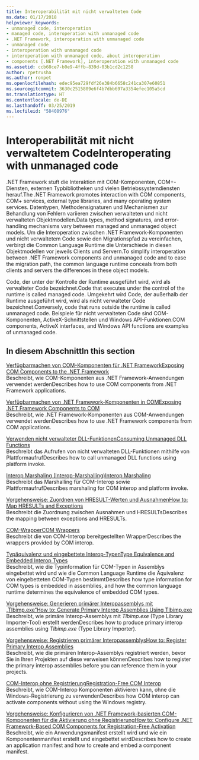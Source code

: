 ```yaml
---
title: Interoperabilität mit nicht verwaltetem Code
ms.date: 01/17/2018
helpviewer_keywords:
- unmanaged code, interoperation
- managed code, interoperation with unmanaged code
- .NET Framework, interoperation with unmanaged code
- unmanaged code
- interoperation with unmanaged code
- interoperation with unmanaged code, about interoperation
- components [.NET Framework], interoperation with unmanaged code
ms.assetid: ccb68ce7-b0e9-4ffb-839d-03b1cd2c1258
author: rpetrusha
ms.author: ronpet
ms.openlocfilehash: edec95ea729fdf26e384b6658c241ca307e60851
ms.sourcegitcommit: 3630c2515809e6f4b7dbb697a3354efec105a5cd
ms.translationtype: HT
ms.contentlocale: de-DE
ms.lasthandoff: 03/25/2019
ms.locfileid: "58408976"
---
```

# <a name="interoperating-with-unmanaged-code"></a><span data-ttu-id="d0882-102">Interoperabilität mit nicht verwaltetem Code</span><span class="sxs-lookup"><span data-stu-id="d0882-102">Interoperating with unmanaged code</span></span>

<span data-ttu-id="d0882-103">.NET Framework stuft die Interaktion mit COM-Komponenten, COM+-Diensten, externen Typbibliotheken und vielen Betriebssystemdiensten herauf.</span><span class="sxs-lookup"><span data-stu-id="d0882-103">The .NET Framework promotes interaction with COM components, COM+ services, external type libraries, and many operating system services.</span></span> <span data-ttu-id="d0882-104">Datentypen, Methodensignaturen und Mechanismen zur Behandlung von Fehlern variieren zwischen verwalteten und nicht verwalteten Objektmodellen.</span><span class="sxs-lookup"><span data-stu-id="d0882-104">Data types, method signatures, and error-handling mechanisms vary between managed and unmanaged object models.</span></span> <span data-ttu-id="d0882-105">Um die Interoperation zwischen .NET Framework-Komponenten und nicht verwaltetem Code sowie den Migrationspfad zu vereinfachen, verbirgt die Common Language Runtime die Unterschiede in diesen Objektmodellen vor jeweils Clients und Servern.</span><span class="sxs-lookup"><span data-stu-id="d0882-105">To simplify interoperation between .NET Framework components and unmanaged code and to ease the migration path, the common language runtime conceals from both clients and servers the differences in these object models.</span></span>

<span data-ttu-id="d0882-106">Code, der unter der Kontrolle der Runtime ausgeführt wird, wird als verwalteter Code bezeichnet.</span><span class="sxs-lookup"><span data-stu-id="d0882-106">Code that executes under the control of the runtime is called managed code.</span></span> <span data-ttu-id="d0882-107">Umgekehrt wird Code, der außerhalb der Runtime ausgeführt wird, wird als nicht verwalteter Code bezeichnet.</span><span class="sxs-lookup"><span data-stu-id="d0882-107">Conversely, code that runs outside the runtime is called unmanaged code.</span></span> <span data-ttu-id="d0882-108">Beispiele für nicht verwalteten Code sind COM-Komponenten, ActiveX-Schnittstellen und Windows API-Funktionen.</span><span class="sxs-lookup"><span data-stu-id="d0882-108">COM components, ActiveX interfaces, and Windows API functions are examples of unmanaged code.</span></span>

## <a name="in-this-section"></a><span data-ttu-id="d0882-109">In diesem Abschnitt</span><span class="sxs-lookup"><span data-stu-id="d0882-109">In this section</span></span>

[<span data-ttu-id="d0882-110">Verfügbarmachen von COM-Komponenten für .NET Framework</span><span class="sxs-lookup"><span data-stu-id="d0882-110">Exposing COM Components to the .NET Framework</span></span>](exposing-com-components.md)  
<span data-ttu-id="d0882-111">Beschreibt, wie COM-Komponenten aus .NET Framework-Anwendungen verwendet werden</span><span class="sxs-lookup"><span data-stu-id="d0882-111">Describes how to use COM components from .NET Framework applications.</span></span>

[<span data-ttu-id="d0882-112">Verfügbarmachen von .NET Framework-Komponenten in COM</span><span class="sxs-lookup"><span data-stu-id="d0882-112">Exposing .NET Framework Components to COM</span></span>](exposing-dotnet-components-to-com.md)  
<span data-ttu-id="d0882-113">Beschreibt, wie .NET Framework-Komponenten aus COM-Anwendungen verwendet werden</span><span class="sxs-lookup"><span data-stu-id="d0882-113">Describes how to use .NET Framework components from COM applications.</span></span>

[<span data-ttu-id="d0882-114">Verwenden nicht verwalteter DLL-Funktionen</span><span class="sxs-lookup"><span data-stu-id="d0882-114">Consuming Unmanaged DLL Functions</span></span>](consuming-unmanaged-dll-functions.md)  
<span data-ttu-id="d0882-115">Beschreibt das Aufrufen von nicht verwalteten DLL-Funktionen mithilfe von Plattformaufruf</span><span class="sxs-lookup"><span data-stu-id="d0882-115">Describes how to call unmanaged DLL functions using platform invoke.</span></span>

[<span data-ttu-id="d0882-116">Interop Marshaling (Interop-Marshalling)</span><span class="sxs-lookup"><span data-stu-id="d0882-116">Interop Marshaling</span></span>](interop-marshaling.md)  
<span data-ttu-id="d0882-117">Beschreibt das Marshalling für COM-Interop sowie Plattformaufruf</span><span class="sxs-lookup"><span data-stu-id="d0882-117">Describes marshaling for COM interop and platform invoke.</span></span>

[<span data-ttu-id="d0882-118">Vorgehensweise: Zuordnen von HRESULT-Werten und Ausnahmen</span><span class="sxs-lookup"><span data-stu-id="d0882-118">How to: Map HRESULTs and Exceptions</span></span>](how-to-map-hresults-and-exceptions.md)  
<span data-ttu-id="d0882-119">Beschreibt die Zuordnung zwischen Ausnahmen und HRESULTs</span><span class="sxs-lookup"><span data-stu-id="d0882-119">Describes the mapping between exceptions and HRESULTs.</span></span>

[<span data-ttu-id="d0882-120">COM-Wrapper</span><span class="sxs-lookup"><span data-stu-id="d0882-120">COM Wrappers</span></span>](com-wrappers.md)  
<span data-ttu-id="d0882-121">Beschreibt die von COM-Interop bereitgestellten Wrapper</span><span class="sxs-lookup"><span data-stu-id="d0882-121">Describes the wrappers provided by COM interop.</span></span>

[<span data-ttu-id="d0882-122">Typäquivalenz und eingebettete Interop-Typen</span><span class="sxs-lookup"><span data-stu-id="d0882-122">Type Equivalence and Embedded Interop Types</span></span>](type-equivalence-and-embedded-interop-types.md)  
<span data-ttu-id="d0882-123">Beschreibt, wie die Typinformation für COM-Typen in Assemblys eingebettet wird und wie die Common Language Runtime die Äquivalenz von eingebetteten COM-Typen bestimmt</span><span class="sxs-lookup"><span data-stu-id="d0882-123">Describes how type information for COM types is embedded in assemblies, and how the common language runtime determines the equivalence of embedded COM types.</span></span>

[<span data-ttu-id="d0882-124">Vorgehensweise: Generieren primärer Interopassemblys mit „Tlbimp.exe“</span><span class="sxs-lookup"><span data-stu-id="d0882-124">How to: Generate Primary Interop Assemblies Using Tlbimp.exe</span></span>](how-to-generate-primary-interop-assemblies-using-tlbimp-exe.md)  
<span data-ttu-id="d0882-125">Beschreibt, wie primäre Interop-Assemblys mit *Tlbimp.exe* (Type Library Importer-Tool) erstellt werden</span><span class="sxs-lookup"><span data-stu-id="d0882-125">Describes how to produce primary interop assemblies using *Tlbimp.exe* (Type Library Importer).</span></span>

[<span data-ttu-id="d0882-126">Vorgehensweise: Registrieren primärer Interopassemblys</span><span class="sxs-lookup"><span data-stu-id="d0882-126">How to: Register Primary Interop Assemblies</span></span>](how-to-register-primary-interop-assemblies.md)  
<span data-ttu-id="d0882-127">Beschreibt, wie die primären Interop-Assemblys registriert werden, bevor Sie in Ihren Projekten auf diese verweisen können</span><span class="sxs-lookup"><span data-stu-id="d0882-127">Describes how to register the primary interop assemblies before you can reference them in your projects.</span></span>

[<span data-ttu-id="d0882-128">COM-Interop ohne Registrierung</span><span class="sxs-lookup"><span data-stu-id="d0882-128">Registration-Free COM Interop</span></span>](registration-free-com-interop.md)  
<span data-ttu-id="d0882-129">Beschreibt, wie COM-Interop Komponenten aktivieren kann, ohne die Windows-Registrierung zu verwenden</span><span class="sxs-lookup"><span data-stu-id="d0882-129">Describes how COM interop can activate components without using the Windows registry.</span></span>

[<span data-ttu-id="d0882-130">Vorgehensweise: Konfigurieren von .NET Framework-basierten COM-Komponenten für die Aktivierung ohne Registrierung</span><span class="sxs-lookup"><span data-stu-id="d0882-130">How to: Configure .NET Framework-Based COM Components for Registration-Free Activation</span></span>](configure-net-framework-based-com-components-for-reg.md)  
<span data-ttu-id="d0882-131">Beschreibt, wie ein Anwendungsmanifest erstellt wird und wie ein Komponentenmanifest erstellt und eingebettet wird</span><span class="sxs-lookup"><span data-stu-id="d0882-131">Describes how to create an application manifest and how to create and embed a component manifest.</span></span>
